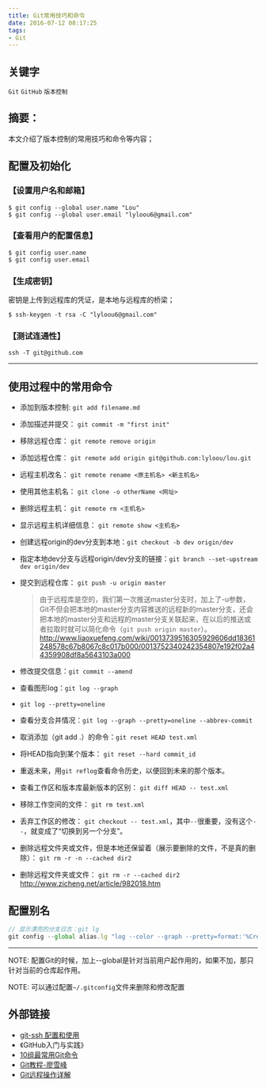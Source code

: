 ```yaml
---
title: Git常用技巧和命令
date: 2016-07-12 08:17:25
tags:
- Git
---
```

## 关键字
`Git` `GitHub` `版本控制`

## 摘要：
本文介绍了版本控制的常用技巧和命令等内容；


## 配置及初始化
### 【设置用户名和邮箱】
```
$ git config --global user.name "Lou"
$ git config --global user.email "lyloou6@gmail.com"
```

### 【查看用户的配置信息】
```
$ git config user.name
$ git config user.email
```

### 【生成密钥】
密钥是上传到远程库的凭证，是本地与远程库的桥梁；
```
$ ssh-keygen -t rsa -C "lyloou6@gmail.com"
```

### 【测试连通性】
```
ssh -T git@github.com
```

---
## 使用过程中的常用命令
- 添加到版本控制: `git add filename.md`
- 添加描述并提交： `git commit -m "first init"`

- 移除远程仓库： `git remote remove origin`
- 添加远程仓库： `git remote add origin git@github.com:lyloou/lou.git`
- 远程主机改名： `git remote rename <原主机名> <新主机名>`
- 使用其他主机名： `git clone -o otherName <网址>`
- 删除远程主机： `git remote rm <主机名>`
- 显示远程主机详细信息： `git remote show <主机名>`


- 创建远程origin的dev分支到本地：`git checkout -b dev origin/dev`
- 指定本地dev分支与远程origin/dev分支的链接：`git branch --set-upstream dev origin/dev`
- 提交到远程仓库： `git push -u origin master`
  > 由于远程库是空的，我们第一次推送master分支时，加上了-u参数，Git不但会把本地的master分支内容推送的远程新的master分支，还会把本地的master分支和远程的master分支关联起来，在以后的推送或者拉取时就可以简化命令（`git push origin master`）。
  http://www.liaoxuefeng.com/wiki/0013739516305929606dd18361248578c67b8067c8c017b000/0013752340242354807e192f02a44359908df8a5643103a000

- 修改提交信息：`git commit --amend`

- 查看图形log：`git log --graph`
- `git log --pretty=oneline`
- 查看分支合并情况：`git log --graph --pretty=oneline --abbrev-commit`


- 取消添加（git add .）的命令：`git reset HEAD test.xml`

- 将HEAD指向到某个版本： `git reset --hard commit_id`
- 重返未来，用`git reflog`查看命令历史，以便回到未来的那个版本。

- 查看工作区和版本库最新版本的区别： `git diff HEAD -- test.xml`

- 移除工作空间的文件： `git rm test.xml`
- 丢弃工作区的修改： `git checkout -- test.xml`，其中`--`很重要，没有这个`--`，就变成了“切换到另一个分支”。

- 删除远程文件夹或文件，但是本地还保留着（展示要删除的文件，不是真的删除）： `git rm -r -n --cached dir2`
- 删除远程文件夹或文件： `git rm -r --cached dir2`
  http://www.zicheng.net/article/982018.htm



## 配置别名
``` js
// 显示漂亮的分支日志：git lg
git config --global alias.lg "log --color --graph --pretty=format:'%Cred%h%Creset -%C(yellow)%d%Creset %s %Cgreen(%cr) %C(bold blue)<%an>%Creset' --abbrev-commit"
```
---

NOTE: 配置Git的时候，加上--global是针对当前用户起作用的，如果不加，那只针对当前的仓库起作用。

NOTE: 可以通过配置`~/.gitconfig`文件来删除和修改配置


## 外部链接
- [git-ssh 配置和使用](https://segmentfault.com/a/1190000002645623)
- 《GitHub入门与实践》
- [10组最常用Git命令](http://mp.weixin.qq.com/s?__biz=MzA4MjU5NTY0NA==&mid=401074259&idx=1&sn=6e69ce5338eb5d9212953068165c1cd0&mpshare=1&scene=23&srcid=1122laeBDuW58x2VncUQ44xs)
- [Git教程-廖雪峰](http://www.liaoxuefeng.com/wiki/0013739516305929606dd18361248578c67b8067c8c017b000)
- [Git远程操作详解](http://www.ruanyifeng.com/blog/2014/06/git_remote.html)
